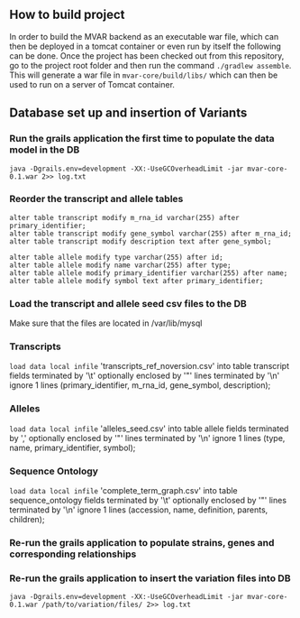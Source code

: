 ## How to build project

In order to build the MVAR backend as an executable war file, which can then be deployed in a tomcat container or even run by itself the following can be done. Once the project has been checked out from this repository, go to the project root folder and then run the command <code>./gradlew assemble</code>.
This will generate a war file in <code>mvar-core/build/libs/</code> which can then be used to run on a server of Tomcat container. 

## Database set up and insertion of Variants


### Run the grails application the first time to populate the data model in the DB

```
java -Dgrails.env=development -XX:-UseGCOverheadLimit -jar mvar-core-0.1.war 2>> log.txt
```


### Reorder the transcript and allele tables
```mysql
alter table transcript modify m_rna_id varchar(255) after primary_identifier;
alter table transcript modify gene_symbol varchar(255) after m_rna_id;
alter table transcript modify description text after gene_symbol;

alter table allele modify type varchar(255) after id;
alter table allele modify name varchar(255) after type;
alter table allele modify primary_identifier varchar(255) after name;
alter table allele modify symbol text after primary_identifier;
```

### Load the transcript and allele seed csv files to the DB

Make sure that the files are located in /var/lib/mysql

### Transcripts

<code>load data local infile</code> 'transcripts_ref_noversion.csv' into table transcript  fields terminated by '\t' optionally enclosed by '"' lines terminated by '\n' ignore 1 lines (primary_identifier, m_rna_id, gene_symbol, description);


### Alleles

<code>load data local infile</code> 'alleles_seed.csv' into table allele  fields terminated by ',' optionally enclosed by '"' lines terminated by '\n' ignore 1 lines (type, name, primary_identifier, symbol);


### Sequence Ontology

<code>load data local infile</code> 'complete_term_graph.csv' into table sequence_ontology  fields terminated by '\t' optionally enclosed by '"' lines terminated by '\n' ignore 1 lines (accession, name, definition, parents, children);


### Re-run the grails application to populate strains, genes and corresponding relationships

### Re-run the grails application to insert the variation files into DB
```
java -Dgrails.env=development -XX:-UseGCOverheadLimit -jar mvar-core-0.1.war /path/to/variation/files/ 2>> log.txt
```

